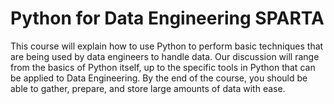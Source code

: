 # Python for Data Engineering SPARTA

This course will explain how to use Python to perform basic techniques that are being used by data engineers to handle data. Our discussion will range from the basics of Python itself, up to the specific tools in Python that can be applied to Data Engineering. By the end of the course, you should be able to gather, prepare, and store large amounts of data with ease.
